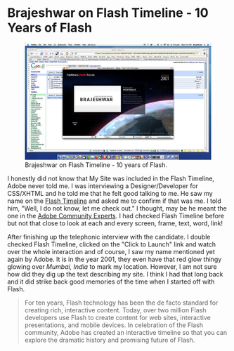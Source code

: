 # Brajeshwar on Flash Timeline - 10 Years of Flash

<figure>
  <a href="http://www.flickr.com/photos/brajeshwar/240589819/"><img src="/static/2006/brajeshwar-flash-timeline.jpg" alt="Brajeshwar on Flash Timeline - 10 years of Flash." loading="lazy"></a>
  <figcaption>
    Brajeshwar on Flash Timeline - 10 years of Flash.
  </figcaption>
</figure>

I honestly did not know that My Site was included in the Flash Timeline, Adobe never told me. I was interviewing a Designer/Developer for CSS/XHTML and he told me that he felt good talking to me. He saw my name on the [Flash Timeline](http://www.adobe.com/go/flashtimeline) and asked me to confirm if that was me. I told him, "Well, I do not know, let me check out." I thought, may be he meant the one in the [Adobe Community Experts](http://www.adobe.com/communities/experts/). I had checked Flash Timeline before but not that close to look at each and every screen, frame, text, word, link!

After finishing up the telephonic interview with the candidate. I double checked Flash Timeline, clicked on the "Click to Launch" link and watch over the whole interaction and of course, I saw my name mentioned yet again by Adobe. It is in the year 2001, they even have that red glow thingy glowing over *Mumbai, India* to mark my location. However, I am not sure how did they dig up the text describing my site. I think I had that long back and it did strike back good memories of the time when I started off with Flash.

> For ten years, Flash technology has been the de facto standard for creating rich, interactive content. Today, over two million Flash developers use Flash to create content for web sites, interactive presentations, and mobile devices. In celebration of the Flash community, Adobe has created an interactive timeline so that you can explore the dramatic history and promising future of Flash.